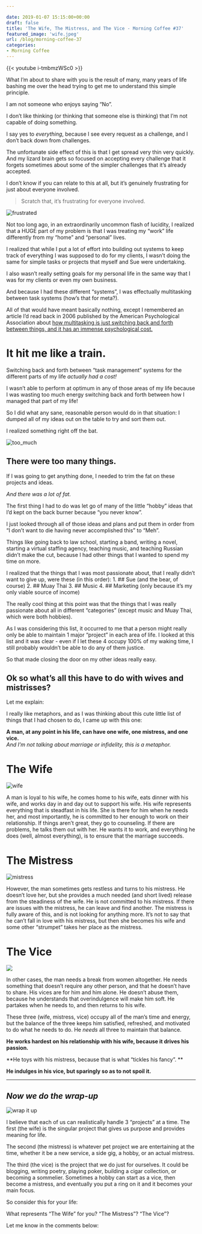 ```yaml
---

date: 2019-01-07 15:15:00+00:00
draft: false
title: 'The Wife, The Mistress, and The Vice - Morning Coffee #37'
featured_image: 'wife.jpeg'
url: /blog/morning-coffee-37
categories:
- Morning Coffee
---
```


{{< youtube i-tmbmzWSc0 >}}

What I’m about to share with you is the result of many, many years of life bashing me over the head trying to get me to understand this simple principle.

I am not someone who enjoys saying “No”.

I don’t like thinking (or thinking that someone else is thinking) that I’m not capable of doing something.

I say yes to _everything_, because I see every request as a challenge, and I don’t back down from challenges.

The unfortunate side effect of this is that I get spread very thin very quickly. And my lizard brain gets so focused on accepting every challenge that it forgets sometimes about some of the simpler challenges that it’s already accepted.

I don’t know if you can relate to this at all, but it’s genuinely frustrating for just about everyone involved.
    
>Scratch that, it’s frustrating for everyone involved.

   ![frustrated](https://media.giphy.com/media/54PaD9dWT0go/giphy.gif)

Not too long ago, in an extraordinarily uncommon flash of lucidity, I realized that a HUGE part of my problem is that I was treating my “work” life differently from my “home” and “personal” lives.

I realized that while I put a lot of effort into building out systems to keep track of everything I was supposed to do for my clients, I wasn’t doing the same for simple tasks or projects that myself and Sue were undertaking.

I also wasn’t really setting goals for my personal life in the same way that I was for my clients or even my own business.

And because I had these different “systems”, I was effectually multitasking between task systems (how’s that for meta?).

All of that would have meant basically nothing, except I remembered an article I’d read back in 2006 published by the American Psychological Association about [how multitasking is just switching back and forth between things, and it has an immense psychological cost.](https://www.apa.org/research/action/multitask.aspx)

# **It hit me like a train.**

Switching back and forth between “task management” systems for the different parts of my life _actually had a cost!_

I wasn’t able to perform at optimum in any of those areas of my life because I was wasting too much energy switching back and forth between how I managed that part of my life!

So I did what any sane, reasonable person would do in that situation: I dumped all of my ideas out on the table to try and sort them out.

I realized something right off the bat.


   ![too_much](https://media.giphy.com/media/26BGxRCoa34swjbH2/giphy.gif)


## **There were too many things.**

If I was going to get anything done, I needed to trim the fat on these projects and ideas.

_And there was a lot of fat._

The first thing I had to do was let go of many of the little “hobby” ideas that I’d kept on the back burner because “you never know”.

I just looked through all of those ideas and plans and put them in order from “I don’t want to die having never accomplished this” to “Meh”.

Things like going back to law school, starting a band, writing a novel, starting a virtual staffing agency, teaching music, and teaching Russian didn’t make the cut, because I had other things that I wanted to spend my time on more.

I realized that the things that I was most passionate about, that I really didn’t want to give up, were these (in this order):  1. ## Sue (and the bear, of course)  2. ## Muay Thai  3. ## Music  4. ## Marketing (only because it’s my only viable source of income)

The really cool thing at this point was that the things that I was really passionate about all in different “categories” (except music and Muay Thai, which were both hobbies).

As I was considering this list, it occurred to me that a person might really only be able to maintain 1 major “project” in each area of life. I looked at this list and it was clear - even if I let these 4 occupy 100% of my waking time, I still probably wouldn’t be able to do any of them justice.

So that made closing the door on my other ideas really easy.

## **Ok so what’s all this have to do with wives and mistrisses?**

Let me explain:

I really like metaphors, and as I was thinking about this cute little list of things that I had chosen to do, I came up with this one:

**A man, at any point in his life, can have one wife, one mistress, and one vice.**  
_And I’m not talking about marriage or infidelity, this is a metaphor._



# The Wife

   ![wife](/images/blog/wife.jpeg)

A man is loyal to his wife, he comes home to his wife, eats dinner with his wife, and works day in and day out to support his wife. His wife represents everything that is steadfast in his life. She is there for him when he needs her, and most importantly, he is committed to her enough to work on their relationship. If things aren’t great, they go to counseling. If there are problems, he talks them out with her. He wants it to work, and everything he does (well, almost everything), is to ensure that the marriage succeeds.
  

# The Mistress

   ![mistress](/images/blog/mistress.jpeg) 

However, the man sometimes gets restless and turns to his mistress. He doesn’t love her, but she provides a much needed (and short lived) release from the steadiness of the wife. He is not committed to his mistress. If there are issues with the mistress, he can leave and find another. The mistress is fully aware of this, and is not looking for anything more. It’s not to say that he can’t fall in love with his mistress, but then she becomes his wife and some other “strumpet” takes her place as the mistress.

 

# The Vice

   ![](/images/blog/vice.jpeg)

In other cases, the man needs a break from women altogether. He needs something that doesn’t require any other person, and that he doesn’t have to share. His vices are for him and him alone. He doesn’t abuse them, because he understands that overindulgence will make him soft. He partakes when he needs to, and then returns to his wife.



These three (wife, mistress, vice) occupy all of the man’s time and energy, but the balance of the three keeps him satisfied, refreshed, and motivated to do what he needs to do. He _needs_ all three to maintain that balance.

**He works hardest on his relationship with his wife, because it drives his passion.**

**He toys with his mistress, because that is what “tickles his fancy”. **

**He indulges in his vice, but sparingly so as to not spoil it.**

* * *

## _Now we do the wrap-up_


  
   ![wrap it up](https://media.giphy.com/media/l41lUYsrdGwRowfss/giphy.gif)




I believe that each of us can realistically handle 3 “projects” at a time. The first (the wife) is the singular project that gives us purpose and provides meaning for life.

The second (the mistress) is whatever pet project we are entertaining at the time, whether it be a new service, a side gig, a hobby, or an actual mistress.

The third (the vice) is the project that we do just for ourselves. It could be blogging, writing poetry, playing poker, building a cigar collection, or becoming a sommelier. Sometimes a hobby can start as a vice, then become a mistress, and eventually you put a ring on it and it becomes your main focus.

So consider this for your life:

What represents “The Wife” for you? “The Mistress”? “The Vice”?

Let me know in the comments below:
